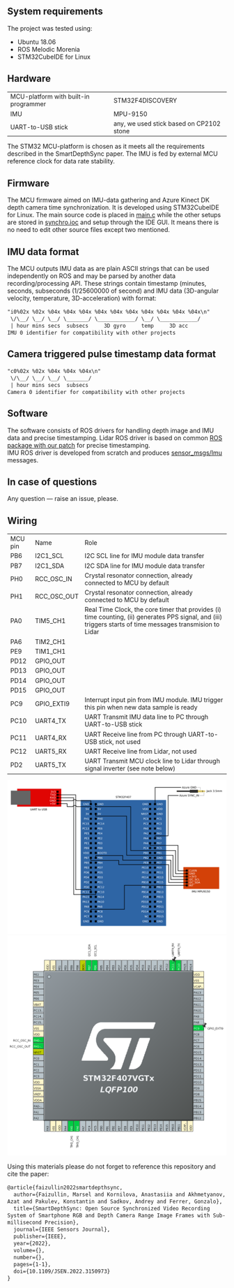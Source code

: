## System requirements
The project was tested using:
- Ubuntu 18.06
- ROS Melodic Morenia
- STM32CubeIDE for Linux

## Hardware
<table>
  <tr> <td>MCU-platform with built-in programmer</td> <td>STM32F4DISCOVERY</td> </tr>
  <tr> <td>IMU</td> <td>MPU-9150</td> </tr>
  <tr> <td>UART-to-USB stick</td> <td>any, we used stick based on CP2102 stone</td> </tr>
</table>

The STM32 MCU-platform is chosen as it meets all the requirements described in the SmartDepthSync paper. The IMU is fed by external MCU reference clock for data rate stability.

## Firmware
The MCU firmware aimed on IMU-data gathering and Azure Kinect DK depth camera time synchronization. It is developed using STM32CubeIDE for Linux. 
The main source code is placed in [main.c](synchro/Core/Src/main.c) while the other setups are stored in [synchro.ioc](synchro/synchro.ioc) and setup through the IDE GUI. It means there is no need to edit other source files except two mentioned.

## IMU data format
The MCU outputs IMU data as are plain ASCII strings that can be used independently on ROS and may be parsed by another data recording/processing API. These strings contain timestamp (minutes, seconds, subseconds (1/25600000 of second) and IMU data (3D-angular velocity, temperature, 3D-acceleration) with format:  
```
"i0%02x %02x %04x %04x %04x %04x %04x %04x %04x %04x %04x %04x\n"
 \/\__/ \__/ \__/ \_______/ \____________/ \__/ \____________/
 | hour mins secs  subsecs     3D gyro     temp     3D acc
IMU 0 identifier for compatibility with other projects
```

## Camera triggered pulse timestamp data format
```
"c0%02x %02x %04x %04x %04x\n"
 \/\__/ \__/ \__/ \_______/
 | hour mins secs  subsecs
Camera 0 identifier for compatibility with other projects
```


## Software
The software consists of ROS drivers for handling depth image and IMU data and precise timestamping.
Lidar ROS driver is based on common [ROS package with our patch](https://github.com/MobileRoboticsSkoltech/bandeja-ros-src/tree/164b2ff17e6f09a3bc60ea67868f0ec08da14652) for precise timestamping.  
IMU ROS driver is developed from scratch and produces [sensor_msgs/Imu](http://docs.ros.org/en/melodic/api/sensor_msgs/html/msg/Imu.html) messages.

## In case of questions
Any question — raise an issue, please.

## Wiring

<table>
  <tr> <td>MCU pin</td> <td>Name</td> <td>Role</td> </tr>
  <tr> <td>PB6</td> <td>I2C1_SCL</td> <td>I2C SCL line for IMU module data transfer</td> </tr>
  <tr> <td>PB7</td> <td>I2C1_SDA</td> <td>I2C SDA line for IMU module data transfer</td> </tr>
  <tr> <td>PH0</td> <td>RCC_OSC_IN</td> <td>Crystal resonator connection, already connected to MCU by default</td> </tr>
  <tr> <td>PH1</td> <td>RCC_OSC_OUT</td> <td>Crystal resonator connection, already connected to MCU by default</td> </tr>
  <tr> <td>PA0</td> <td>TIM5_CH1</td> <td>Real Time Clock, the core timer that provides (i) time counting, (ii) generates PPS signal, and (iii) triggers starts of time messages transmision to Lidar</td> </tr>
  <tr> <td>PA6</td> <td>TIM2_CH1</td> <td></td> </tr>
  <tr> <td>PE9</td> <td>TIM1_CH1</td> <td></td> </tr>
  <tr> <td>PD12</td> <td>GPIO_OUT</td> <td></td> </tr>
  <tr> <td>PD13</td> <td>GPIO_OUT</td> <td></td> </tr>
  <tr> <td>PD14</td> <td>GPIO_OUT</td> <td></td> </tr>
  <tr> <td>PD15</td> <td>GPIO_OUT</td> <td></td> </tr>
  <tr> <td>PC9</td> <td>GPIO_EXTI9</td> <td>Interrupt input pin from IMU module. IMU trigger this pin when new data sample is ready</td> </tr>
  <tr> <td>PC10</td> <td>UART4_TX</td> <td>UART Transmit IMU data line to PC through UART-to-USB stick</td> </tr>
  <tr> <td>PC11</td> <td>UART4_RX</td> <td>UART Receive line from PC through UART-to-USB stick, not used</td> </tr>
  <tr> <td>PC12</td> <td>UART5_RX</td> <td>UART Receive line from Lidar, not used</td> </tr>
  <tr> <td>PD2</td> <td>UART5_TX</td> <td>UART Transmit MCU clock line to Lidar through signal inverter (see note below)</td> </tr>
</table>

![](stm32_connections.png)
![](stm32_pins.png)

Using this materials please do not forget to reference this repository and cite the paper:
```
@article{faizullin2022smartdepthsync,
  author={Faizullin, Marsel and Kornilova, Anastasiia and Akhmetyanov, Azat and Pakulev, Konstantin and Sadkov, Andrey and Ferrer, Gonzalo},
  title={SmartDepthSync: Open Source Synchronized Video Recording System of Smartphone RGB and Depth Camera Range Image Frames with Sub-millisecond Precision}, 
  journal={IEEE Sensors Journal}, 
  publisher={IEEE},
  year={2022},
  volume={},
  number={},
  pages={1-1},
  doi={10.1109/JSEN.2022.3150973}
}
```
